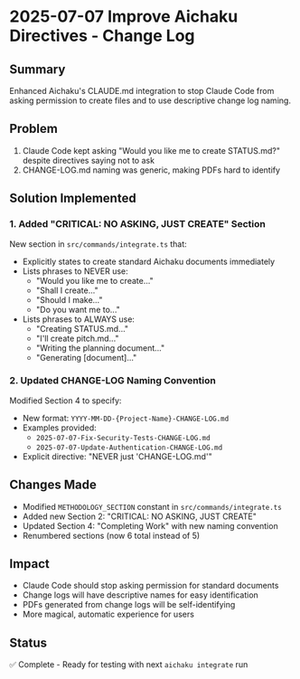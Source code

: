 # 2025-07-07 Improve Aichaku Directives - Change Log

## Summary
Enhanced Aichaku's CLAUDE.md integration to stop Claude Code from asking permission to create files and to use descriptive change log naming.

## Problem
1. Claude Code kept asking "Would you like me to create STATUS.md?" despite directives saying not to ask
2. CHANGE-LOG.md naming was generic, making PDFs hard to identify

## Solution Implemented

### 1. Added "CRITICAL: NO ASKING, JUST CREATE" Section
New section in `src/commands/integrate.ts` that:
- Explicitly states to create standard Aichaku documents immediately
- Lists phrases to NEVER use:
  - "Would you like me to create..."
  - "Shall I create..."
  - "Should I make..."
  - "Do you want me to..."
- Lists phrases to ALWAYS use:
  - "Creating STATUS.md..."
  - "I'll create pitch.md..."
  - "Writing the planning document..."
  - "Generating [document]..."

### 2. Updated CHANGE-LOG Naming Convention
Modified Section 4 to specify:
- New format: `YYYY-MM-DD-{Project-Name}-CHANGE-LOG.md`
- Examples provided:
  - `2025-07-07-Fix-Security-Tests-CHANGE-LOG.md`
  - `2025-07-07-Update-Authentication-CHANGE-LOG.md`
- Explicit directive: "NEVER just 'CHANGE-LOG.md'"

## Changes Made
- Modified `METHODOLOGY_SECTION` constant in `src/commands/integrate.ts`
- Added new Section 2: "CRITICAL: NO ASKING, JUST CREATE"
- Updated Section 4: "Completing Work" with new naming convention
- Renumbered sections (now 6 total instead of 5)

## Impact
- Claude Code should stop asking permission for standard documents
- Change logs will have descriptive names for easy identification
- PDFs generated from change logs will be self-identifying
- More magical, automatic experience for users

## Status
✅ Complete - Ready for testing with next `aichaku integrate` run